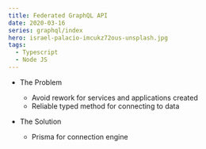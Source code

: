 ```yaml
---
title: Federated GraphQL API
date: 2020-03-16
series: graphql/index
hero: israel-palacio-imcukz72ous-unsplash.jpg
tags:
  - Typescript
  - Node JS
---
```

* The Problem

  * Avoid rework for services and applications created
  * Reliable typed method for connecting to data
* The Solution

  * Prisma for connection engine
